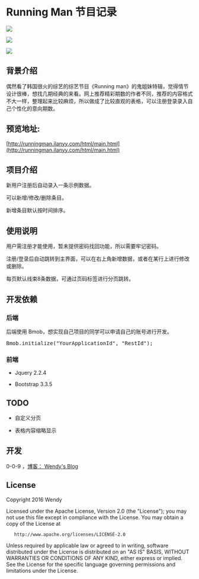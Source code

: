 # Running Man 节目记录

![](http://cdn.saymagic.cn/o_1atduetlk17861ll51tvh30616or9.png)

![](http://cdn.saymagic.cn/o_1atduj3vel407231u1c1nvu3oce.png)

![](http://cdn.saymagic.cn/o_1ate0d9t52vivcnut2j861obb9.png)

## 背景介绍

偶然看了韩国很火的综艺的综艺节目《Running man》的鬼姐妹特辑，觉得情节设计很棒，想找几期经典的来看。网上推荐精彩期数的作者不同，推荐的内容格式不大一样，整理起来比较麻烦，所以做成了比较直观的表格，可以注册登录录入自己个性化的意向期数。

## 预览地址:

[http://runningman.ilanyy.com/html/main.html](http://runningman.ilanyy.com/html/main.html)

## 项目介绍

新用户注册后自动录入一条示例数据。

可以新增/修改/删除条目。

新增条目默认按时间排序。


## 使用说明

用户需注册才能使用，暂未提供密码找回功能，所以需要牢记密码。

注册/登录后自动跳转到主界面，可以在右上角新增数据，或者在某行上进行修改或删除。

每页默认线束8条数据，可通过页码标签进行分页跳转。

## 开发依赖

### 后端

后端使用 Bmob，想实现自己项目的同学可以申请自己的账号进行开发。

<pre>
Bmob.initialize("YourApplicationId", "RestId");
</pre>

### 前端

* Jquery 2.2.4

* Bootstrap 3.3.5

## TODO

* 自定义分页

* 表格内容缩略显示

## 开发

0-0-9 ，[博客： Wendy's Blog](http://blog.ilanyy.com/)

## License

   Copyright 2016 Wendy

   Licensed under the Apache License, Version 2.0 (the "License");
   you may not use this file except in compliance with the License.
   You may obtain a copy of the License at

       http://www.apache.org/licenses/LICENSE-2.0

   Unless required by applicable law or agreed to in writing, software
   distributed under the License is distributed on an "AS IS" BASIS,
   WITHOUT WARRANTIES OR CONDITIONS OF ANY KIND, either express or implied.
   See the License for the specific language governing permissions and
   limitations under the License.

